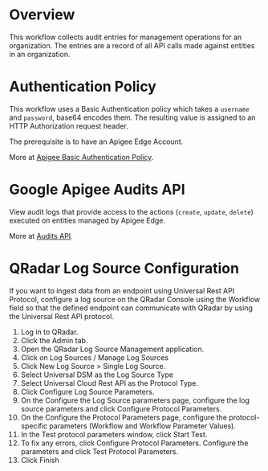# Overview

This workflow collects audit entries for management operations for an organization. The entries are a record of all API calls made against entities in an organization.

# Authentication Policy

This workflow uses a Basic Authentication policy which takes a `username` and `password`, base64 encodes them. The resulting value is assigned to an HTTP Authorization request header.

The prerequisite is to have an Apigee Edge Account.

More at [Apigee Basic Authentication Policy](https://docs.apigee.com/api-platform/reference/policies/basic-authentication-policy).

# Google Apigee Audits API

View audit logs that provide access to the actions (`create`, `update`, `delete`) executed on entities managed by Apigee Edge.

More at [Audits API](https://docs-edgeapis.apigee.io/docs/audits/1/overview).

# QRadar Log Source Configuration

If you want to ingest data from an endpoint using Universal Rest API Protocol, configure a log source on the QRadar Console using the Workflow field so that the defined endpoint can communicate with QRadar by using the Universal Rest API protocol.

1. Log in to QRadar.
2. Click the Admin tab.
3. Open the QRadar Log Source Management application.
4. Click on Log Sources / Manage Log Sources
5. Click New Log Source > Single Log Source.
6. Select Universal DSM as the Log Source Type
7. Select Universal Cloud Rest API as the Protocol Type.
8. Click Configure Log Source Parameters.
9. On the Configure the Log Source parameters page, configure the log source parameters and click Configure Protocol
   Parameters.
10. On the Configure the Protocol Parameters page, configure the protocol-specific parameters (Workflow and Workflow
    Parameter Values).
11. In the Test protocol parameters window, click Start Test.
12. To fix any errors, click Configure Protocol Parameters. Configure the parameters and click Test Protocol Parameters.
13. Click Finish
